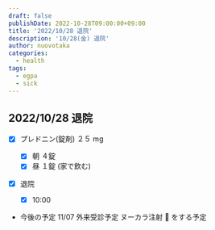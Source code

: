```yaml
---
draft: false
publishDate: 2022-10-28T09:00:00+09:00
title: '2022/10/28 退院'
description: '10/28(金) 退院'
author: nuovotaka
categories:
  - health
tags:
  - egpa
  - sick
---
```


## 2022/10/28 退院

- [x] プレドニン(錠剤) ２５ mg
  - [x] 朝 ４錠
  - [x] 昼 １錠 (家で飲む)
- [x] 退院

  - [x] 10:00

- 今後の予定
  11/07 外来受診予定
  ヌーカラ注射 💉 をする予定
